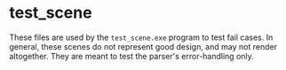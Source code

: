 # test_scene
These files are used by the `test_scene.exe` program to test fail cases. In general, these scenes do not represent good design, and may not render altogether. They are meant to test the parser's error-handling only.